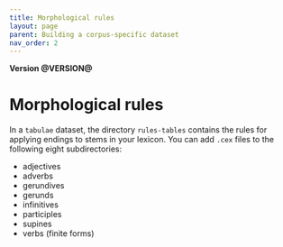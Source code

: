 ```yaml
---
title: Morphological rules
layout: page
parent: Building a corpus-specific dataset
nav_order: 2
---
```


**Version @VERSION@**


# Morphological rules

In a `tabulae` dataset, the directory `rules-tables` contains the rules for applying endings to stems in your lexicon.  You can add `.cex` files to the following eight subdirectories:




-   adjectives
-   adverbs
-   gerundives
-   gerunds
-   infinitives
-   participles
-   supines
-   verbs (finite forms)
